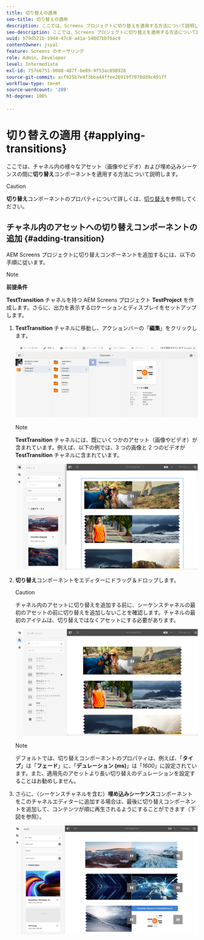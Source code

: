```yaml
---
title: 切り替えの適用
seo-title: 切り替えの適用
description: ここでは、Screens プロジェクトに切り替えを適用する方法について説明します。
seo-description: ここでは、Screens プロジェクトに切り替えを適用する方法について説明します。
uuid: b79d521b-19d4-47c8-a41a-148d7bbf6ac9
contentOwner: jsyal
feature: Screens のオーサリング
role: Admin, Developer
level: Intermediate
exl-id: 757e6751-8008-487f-be89-9f53ac898928
source-git-commit: acf925b7e4f3bba44ffee26919f7078dd9c491ff
workflow-type: tm+mt
source-wordcount: '289'
ht-degree: 100%

---
```


# 切り替えの適用 {#applying-transitions}

ここでは、チャネル内の様々なアセット（画像やビデオ）および埋め込みシーケンスの間に&#x200B;**切り替え**&#x200B;コンポーネントを適用する方法について説明します。


>[!CAUTION]
>
>**切り替え**&#x200B;コンポーネントのプロパティについて詳しくは、[切り替え](adding-components-to-a-channel.md#transition)を参照してください。

## チャネル内のアセットへの切り替えコンポーネントの追加 {#adding-transition}

AEM Screens プロジェクトに切り替えコンポーネントを追加するには、以下の手順に従います。

>[!NOTE]
>
>**前提条件**
>
>**TestTransition** チャネルを持つ AEM Screens プロジェクト **TestProject** を作成します。さらに、出力を表示するロケーションとディスプレイをセットアップします。

1. **TestTransition** チャネルに移動し、アクションバーの「**編集**」をクリックします。

   ![image1](assets/transitions1.png)

   >[!NOTE]
   >
   >**TestTransition** チャネルには、既にいくつかのアセット（画像やビデオ）が含まれています。例えば、以下の例では、3 つの画像と 2 つのビデオが **TestTransition** チャネルに含まれています。

   ![image2](assets/transitions2.png)


1. **切り替え**&#x200B;コンポーネントをエディターにドラッグ＆ドロップします。
   >[!CAUTION]
   >
   >チャネル内のアセットに切り替えを追加する前に、シーケンスチャネルの最初のアセットの前に切り替えを追加しないことを確認します。チャネルの最初のアイテムは、切り替えではなくアセットにする必要があります。

   ![image3](assets/transitions3.png)

   >[!NOTE]
   >
   >デフォルトでは、切り替えコンポーネントのプロパティは、例えば、「**タイプ**」は「**フェード**」に、「**デュレーション (ms)**」は「*1600*」に設定されています。また、適用先のアセットより長い切り替えのデュレーションを設定することはお勧めしません。

1. さらに、（シーケンスチャネルを含む）**埋め込みシーケンス**&#x200B;コンポーネントをこのチャネルエディターに追加する場合は、最後に切り替えコンポーネントを追加して、コンテンツが順に再生されるようにすることができます（下図を参照）。

   ![image3](assets/transitions5.png)
